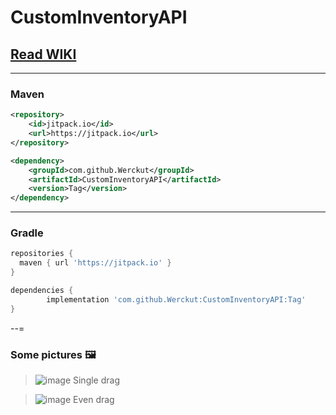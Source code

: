 # CustomInventoryAPI
## [Read WIKI](https://github.com/Werckut/CustomInventoryAPI/wiki)
---
### Maven
```xml
<repository>
    <id>jitpack.io</id>
    <url>https://jitpack.io</url>
</repository>
```
```xml
<dependency>
    <groupId>com.github.Werckut</groupId>
    <artifactId>CustomInventoryAPI</artifactId>
    <version>Tag</version>
</dependency>
```
---
### Gradle
```gradle
repositories {
  maven { url 'https://jitpack.io' }
}
```
```gradle
dependencies {
        implementation 'com.github.Werckut:CustomInventoryAPI:Tag'
}
```
--=
### Some pictures 🖼️
> ![image](https://user-images.githubusercontent.com/51494093/175774124-a511a8d5-c132-4ee1-b119-86158286a9bd.png)
> Single drag

> ![image](https://user-images.githubusercontent.com/51494093/175774122-374ab669-8a4d-4793-9870-1b373cf152a7.png)
> Even drag

